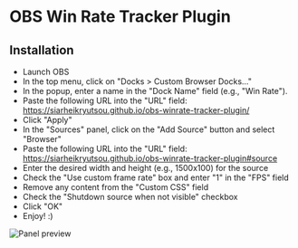 # OBS Win Rate Tracker Plugin
## Installation
- Launch OBS
- In the top menu, click on "Docks > Custom Browser Docks..."
- In the popup, enter a name in the "Dock Name" field (e.g., "Win Rate").
- Paste the following URL into the "URL" field: https://siarheikryutsou.github.io/obs-winrate-tracker-plugin/
- Click  "Apply"
- In the "Sources" panel, click on the "Add Source" button and select "Browser"
- Paste the following URL into the "URL" field: https://siarheikryutsou.github.io/obs-winrate-tracker-plugin#source
- Enter the desired width and height (e.g., 1500x100) for the source
- Check the "Use custom frame rate" box and enter "1" in the "FPS" field
- Remove any content from the "Custom CSS" field
- Check the "Shutdown source when not visible" checkbox
- Click "OK"
- Enjoy! :)

![Panel preview](https://siarheikryutsou.github.io/obs-winrate-tracker-plugin/build/static/images/panel_preview.png)